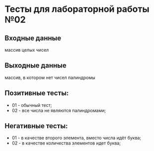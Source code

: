 # Тесты для лабораторной работы №02

## Входные данные
массив целых чисел

## Выходные данные
массив, в котором нет чисел палиндромы

## Позитивные тесты:
- 01 - обычный тест;
- 02 - все числа не являются палиндромами;

## Негативные тесты:
- 01 - в качестве второго элемента, вместо числа идёт буква;
- 02 - в качестве количества элементов идет буква;
